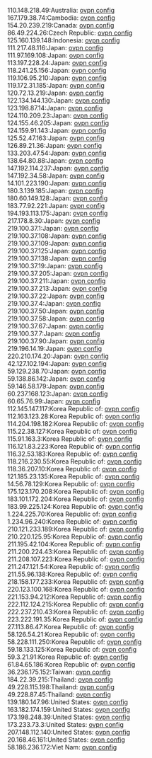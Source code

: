 110.148.218.49:Australia: [ovpn config](vpn/110_148_218_49.ovpn)  
167.179.38.74:Cambodia: [ovpn config](vpn/167_179_38_74.ovpn)  
154.20.239.219:Canada: [ovpn config](vpn/154_20_239_219.ovpn)  
86.49.224.26:Czech Republic: [ovpn config](vpn/86_49_224_26.ovpn)  
125.160.139.148:Indonesia: [ovpn config](vpn/125_160_139_148.ovpn)  
111.217.48.116:Japan: [ovpn config](vpn/111_217_48_116.ovpn)  
111.97.169.108:Japan: [ovpn config](vpn/111_97_169_108.ovpn)  
113.197.228.24:Japan: [ovpn config](vpn/113_197_228_24.ovpn)  
118.241.25.156:Japan: [ovpn config](vpn/118_241_25_156.ovpn)  
119.106.95.210:Japan: [ovpn config](vpn/119_106_95_210.ovpn)  
119.172.31.185:Japan: [ovpn config](vpn/119_172_31_185.ovpn)  
120.72.13.219:Japan: [ovpn config](vpn/120_72_13_219.ovpn)  
122.134.144.130:Japan: [ovpn config](vpn/122_134_144_130.ovpn)  
123.198.87.14:Japan: [ovpn config](vpn/123_198_87_14.ovpn)  
124.110.209.23:Japan: [ovpn config](vpn/124_110_209_23.ovpn)  
124.155.46.205:Japan: [ovpn config](vpn/124_155_46_205.ovpn)  
124.159.91.143:Japan: [ovpn config](vpn/124_159_91_143.ovpn)  
125.52.47.163:Japan: [ovpn config](vpn/125_52_47_163.ovpn)  
126.89.21.36:Japan: [ovpn config](vpn/126_89_21_36.ovpn)  
133.203.47.54:Japan: [ovpn config](vpn/133_203_47_54.ovpn)  
138.64.80.88:Japan: [ovpn config](vpn/138_64_80_88.ovpn)  
147.192.114.237:Japan: [ovpn config](vpn/147_192_114_237.ovpn)  
147.192.34.58:Japan: [ovpn config](vpn/147_192_34_58.ovpn)  
14.101.223.190:Japan: [ovpn config](vpn/14_101_223_190.ovpn)  
180.3.139.185:Japan: [ovpn config](vpn/180_3_139_185.ovpn)  
180.60.149.128:Japan: [ovpn config](vpn/180_60_149_128.ovpn)  
183.77.92.221:Japan: [ovpn config](vpn/183_77_92_221.ovpn)  
194.193.113.175:Japan: [ovpn config](vpn/194_193_113_175.ovpn)  
217.178.8.30:Japan: [ovpn config](vpn/217_178_8_30.ovpn)  
219.100.37.1:Japan: [ovpn config](vpn/219_100_37_1.ovpn)  
219.100.37.108:Japan: [ovpn config](vpn/219_100_37_108.ovpn)  
219.100.37.109:Japan: [ovpn config](vpn/219_100_37_109.ovpn)  
219.100.37.125:Japan: [ovpn config](vpn/219_100_37_125.ovpn)  
219.100.37.138:Japan: [ovpn config](vpn/219_100_37_138.ovpn)  
219.100.37.19:Japan: [ovpn config](vpn/219_100_37_19.ovpn)  
219.100.37.205:Japan: [ovpn config](vpn/219_100_37_205.ovpn)  
219.100.37.211:Japan: [ovpn config](vpn/219_100_37_211.ovpn)  
219.100.37.213:Japan: [ovpn config](vpn/219_100_37_213.ovpn)  
219.100.37.22:Japan: [ovpn config](vpn/219_100_37_22.ovpn)  
219.100.37.4:Japan: [ovpn config](vpn/219_100_37_4.ovpn)  
219.100.37.50:Japan: [ovpn config](vpn/219_100_37_50.ovpn)  
219.100.37.58:Japan: [ovpn config](vpn/219_100_37_58.ovpn)  
219.100.37.67:Japan: [ovpn config](vpn/219_100_37_67.ovpn)  
219.100.37.7:Japan: [ovpn config](vpn/219_100_37_7.ovpn)  
219.100.37.90:Japan: [ovpn config](vpn/219_100_37_90.ovpn)  
219.196.14.19:Japan: [ovpn config](vpn/219_196_14_19.ovpn)  
220.210.174.20:Japan: [ovpn config](vpn/220_210_174_20.ovpn)  
42.127.102.194:Japan: [ovpn config](vpn/42_127_102_194.ovpn)  
59.129.238.70:Japan: [ovpn config](vpn/59_129_238_70.ovpn)  
59.138.86.142:Japan: [ovpn config](vpn/59_138_86_142.ovpn)  
59.146.58.179:Japan: [ovpn config](vpn/59_146_58_179.ovpn)  
60.237.168.123:Japan: [ovpn config](vpn/60_237_168_123.ovpn)  
60.65.76.99:Japan: [ovpn config](vpn/60_65_76_99.ovpn)  
112.145.147.117:Korea Republic of: [ovpn config](vpn/112_145_147_117.ovpn)  
112.163.123.28:Korea Republic of: [ovpn config](vpn/112_163_123_28.ovpn)  
114.204.198.182:Korea Republic of: [ovpn config](vpn/114_204_198_182.ovpn)  
115.22.38.127:Korea Republic of: [ovpn config](vpn/115_22_38_127.ovpn)  
115.91.163.3:Korea Republic of: [ovpn config](vpn/115_91_163_3.ovpn)  
116.121.83.223:Korea Republic of: [ovpn config](vpn/116_121_83_223.ovpn)  
116.32.53.183:Korea Republic of: [ovpn config](vpn/116_32_53_183.ovpn)  
118.216.230.55:Korea Republic of: [ovpn config](vpn/118_216_230_55.ovpn)  
118.36.207.10:Korea Republic of: [ovpn config](vpn/118_36_207_10.ovpn)  
121.185.23.135:Korea Republic of: [ovpn config](vpn/121_185_23_135.ovpn)  
14.56.78.129:Korea Republic of: [ovpn config](vpn/14_56_78_129.ovpn)  
175.123.170.208:Korea Republic of: [ovpn config](vpn/175_123_170_208.ovpn)  
183.101.172.204:Korea Republic of: [ovpn config](vpn/183_101_172_204.ovpn)  
183.99.225.124:Korea Republic of: [ovpn config](vpn/183_99_225_124.ovpn)  
1.224.225.70:Korea Republic of: [ovpn config](vpn/1_224_225_70.ovpn)  
1.234.96.240:Korea Republic of: [ovpn config](vpn/1_234_96_240.ovpn)  
210.121.233.189:Korea Republic of: [ovpn config](vpn/210_121_233_189.ovpn)  
210.220.125.95:Korea Republic of: [ovpn config](vpn/210_220_125_95.ovpn)  
211.195.42.104:Korea Republic of: [ovpn config](vpn/211_195_42_104.ovpn)  
211.200.224.43:Korea Republic of: [ovpn config](vpn/211_200_224_43.ovpn)  
211.208.107.223:Korea Republic of: [ovpn config](vpn/211_208_107_223.ovpn)  
211.247.121.54:Korea Republic of: [ovpn config](vpn/211_247_121_54.ovpn)  
211.55.96.138:Korea Republic of: [ovpn config](vpn/211_55_96_138.ovpn)  
218.158.177.233:Korea Republic of: [ovpn config](vpn/218_158_177_233.ovpn)  
220.123.100.168:Korea Republic of: [ovpn config](vpn/220_123_100_168.ovpn)  
221.153.94.212:Korea Republic of: [ovpn config](vpn/221_153_94_212.ovpn)  
222.112.124.215:Korea Republic of: [ovpn config](vpn/222_112_124_215.ovpn)  
222.237.210.43:Korea Republic of: [ovpn config](vpn/222_237_210_43.ovpn)  
223.222.191.35:Korea Republic of: [ovpn config](vpn/223_222_191_35.ovpn)  
27.113.86.47:Korea Republic of: [ovpn config](vpn/27_113_86_47.ovpn)  
58.126.54.21:Korea Republic of: [ovpn config](vpn/58_126_54_21.ovpn)  
58.228.111.250:Korea Republic of: [ovpn config](vpn/58_228_111_250.ovpn)  
59.18.133.125:Korea Republic of: [ovpn config](vpn/59_18_133_125.ovpn)  
59.3.21.91:Korea Republic of: [ovpn config](vpn/59_3_21_91.ovpn)  
61.84.65.186:Korea Republic of: [ovpn config](vpn/61_84_65_186.ovpn)  
36.236.175.152:Taiwan: [ovpn config](vpn/36_236_175_152.ovpn)  
184.22.39.215:Thailand: [ovpn config](vpn/184_22_39_215.ovpn)  
49.228.115.198:Thailand: [ovpn config](vpn/49_228_115_198.ovpn)  
49.228.87.45:Thailand: [ovpn config](vpn/49_228_87_45.ovpn)  
139.180.147.96:United States: [ovpn config](vpn/139_180_147_96.ovpn)  
163.182.174.159:United States: [ovpn config](vpn/163_182_174_159.ovpn)  
173.198.248.39:United States: [ovpn config](vpn/173_198_248_39.ovpn)  
173.233.73.3:United States: [ovpn config](vpn/173_233_73_3.ovpn)  
207.148.112.140:United States: [ovpn config](vpn/207_148_112_140.ovpn)  
20.168.46.161:United States: [ovpn config](vpn/20_168_46_161.ovpn)  
58.186.236.172:Viet Nam: [ovpn config](vpn/58_186_236_172.ovpn)  
